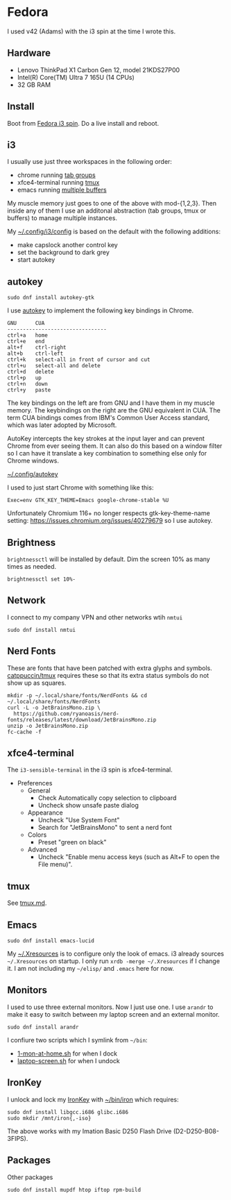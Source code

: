 # Fedora

I used v42 (Adams) with the i3 spin at the time I wrote this.

## Hardware

- Lenovo ThinkPad X1 Carbon Gen 12, model 21KDS27P00
- Intel(R) Core(TM) Ultra 7 165U (14 CPUs)
- 32 GB RAM

## Install

Boot from [Fedora i3 spin](https://fedoraproject.org/spins/i3).
Do a live install and reboot.

## i3

I usually use just three workspaces in the following order:

- chrome running [tab groups](https://blog.google/products/chrome/manage-tabs-with-google-chrome)
- xfce4-terminal running [tmux](tmux.md)
- emacs running [multiple buffers](https://www.gnu.org/software/emacs/manual/html_node/emacs/Buffers.html)

My muscle memory just goes to one of the above with mod-{1,2,3}.
Then inside any of them I use an additonal abstraction (tab
groups, tmux or buffers) to manage multiple instances.

My [~/.config/i3/config](config/i3/config)
is based on the default with the following additions:

- make capslock another control key
- set the background to dark grey
- start autokey

## autokey

```
sudo dnf install autokey-gtk
```

I use [autokey](https://github.com/autokey/autokey)
to implement the following key bindings in Chrome.
```
GNU      CUA
--------------------------------
ctrl+a   home
ctrl+e   end
alt+f    ctrl-right
alt+b    ctrl-left
ctrl+k   select-all in front of cursor and cut
ctrl+u   select-all and delete
ctrl+d   delete
ctrl+p   up
ctrl+n   down
ctrl+y   paste
```
The key bindings on the left are from GNU and I have them in my muscle
memory. The keybindings on the right are the GNU equivalent in CUA.
The term CUA bindings comes from IBM's Common User Access standard,
which was later adopted by Microsoft.

AutoKey intercepts the key strokes at the input layer and can
prevent Chrome from ever seeing them. It can also do this based
on a window filter so I can have it translate a key combination
to something else only for Chrome windows. 

[~/.config/autokey](config/autokey)

I used to just start Chrome with something like this:
```
Exec=env GTK_KEY_THEME=Emacs google-chrome-stable %U
```
Unfortunately Chromium 116+ no longer respects gtk-key-theme-name
setting: https://issues.chromium.org/issues/40279679 so I use autokey.

## Brightness

`brightnessctl` will be installed by default. Dim the screen 10% as
many times as needed.
```
brightnessctl set 10%-
```

## Network

I connect to my company VPN and other networks wtih `nmtui`
```
sudo dnf install nmtui
```

## Nerd Fonts

These are fonts that have been patched with extra glyphs and symbols.
[catppuccin/tmux](https://github.com/catppuccin/tmux) requires these
so that its extra status symbols do not show up as squares.

```
mkdir -p ~/.local/share/fonts/NerdFonts && cd ~/.local/share/fonts/NerdFonts
curl -L -o JetBrainsMono.zip \
  https://github.com/ryanoasis/nerd-fonts/releases/latest/download/JetBrainsMono.zip
unzip -o JetBrainsMono.zip
fc-cache -f
```

## xfce4-terminal

The `i3-sensible-terminal` in the i3 spin is xfce4-terminal.

- Preferences
  - General 
    - Check Automatically copy selection to clipboard
    - Uncheck show unsafe paste dialog
  - Appearance
    - Uncheck "Use System Font"
    - Search for "JetBrainsMono" to sent a nerd font
  - Colors
    - Preset "green on black"
  - Advanced
    - Uncheck "Enable menu access keys (such as Alt+F to open the File menu)".

## tmux

See [tmux.md](tmux.md).

## Emacs

```
sudo dnf install emacs-lucid
```
My [~/.Xresources](config/dot_Xresources)
is to configure only the look of emacs.
i3 already sources `~/.Xresources` on startup.
I only run `xrdb -merge ~/.Xresources` if I change it.
I am not including my `~/elisp/` and `.emacs` here for now.

## Monitors

I used to use three external monitors. Now I just use one. I use
`arandr` to make it easy to switch between my laptop screen and an
external monitor.
```
sudo dnf install arandr
```
I confiure two scripts which I symlink from `~/bin`:

- [1-mon-at-home.sh](bin/1-mon-at-home.sh) for when I dock
- [laptop-screen.sh](bin/laptop-screen.sh) for when I undock

## IronKey

I unlock and lock my
[IronKey](https://en.wikipedia.org/wiki/IronKey)
with [~/bin/iron](bin/iron) which requires:
```
sudo dnf install libgcc.i686 glibc.i686
sudo mkdir /mnt/iron{,-iso}
```
The above works with my
Imation Basic D250 Flash Drive (D2-D250-B08-3FIPS).

## Packages

Other packages
```
sudo dnf install mupdf htop iftop rpm-build 
```
